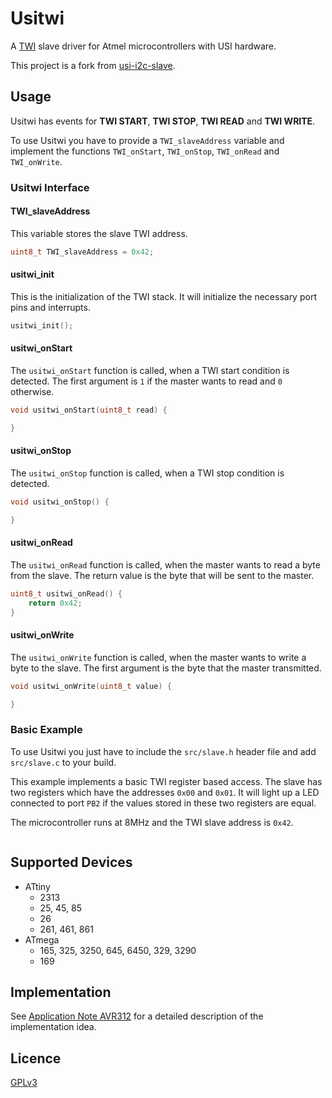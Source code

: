 
# Usitwi
A [TWI](http://en.wikipedia.org/wiki/I%C2%B2C)
slave driver for Atmel microcontrollers with USI hardware.

This project is a fork from 
[usi-i2c-slave](https://code.google.com/p/usi-i2c-slave/).

## Usage
Usitwi has events for **TWI START**, **TWI STOP**, **TWI READ** and
**TWI WRITE**.

To use Usitwi you have to provide a `TWI_slaveAddress` variable and implement
the functions `TWI_onStart`, `TWI_onStop`, `TWI_onRead` and `TWI_onWrite`.

### Usitwi Interface

#### TWI_slaveAddress

This variable stores the slave TWI address.

```c
uint8_t TWI_slaveAddress = 0x42;
```

#### usitwi_init

This is the initialization of the TWI stack. It will initialize the necessary
port pins and interrupts.

```c
usitwi_init();
```

#### usitwi_onStart

The `usitwi_onStart` function is called, when a TWI start condition is detected.
The first argument is `1` if the master wants to read and `0` otherwise.

```c
void usitwi_onStart(uint8_t read) {

}
```

#### usitwi_onStop

The `usitwi_onStop` function is called, when a TWI stop condition is detected.

```c
void usitwi_onStop() {

}
```

#### usitwi_onRead

The `usitwi_onRead` function is called, when the master wants to read a byte from
the slave. The return value is the byte that will be sent to the master.

```c
uint8_t usitwi_onRead() {
	return 0x42;
}
```

#### usitwi_onWrite

The `usitwi_onWrite` function is called, when the master wants to write a byte
to the slave. The first argument is the byte that the master transmitted.

```c
void usitwi_onWrite(uint8_t value) {

}
```

### Basic Example

To use Usitwi you just have to include the `src/slave.h` header file and
add `src/slave.c` to your build.

This example implements a basic TWI register based access. The slave has
two registers which have the addresses `0x00` and `0x01`. It will light
up a LED connected to port `PB2` if the values stored in these two
registers are equal.

The microcontroller runs at 8MHz and the TWI slave address is `0x42`.

```c
```

## Supported Devices

 * ATtiny
   * 2313
   * 25, 45, 85
   * 26
   * 261, 461, 861
 * ATmega
   * 165, 325, 3250, 645, 6450, 329, 3290
   * 169

## Implementation
See [Application Note AVR312](http://www.atmel.com/Images/doc2560.pdf) for a detailed description of the implementation idea.

## Licence

[GPLv3](http://www.gnu.org/licenses/gpl.html)

